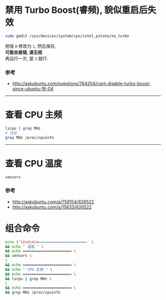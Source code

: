 # 禁用 Turbo Boost(睿频), 貌似重启后失效
``` bash
sudo gedit /sys/devices/system/cpu/intel_pstate/no_turbo
```
把值 `0` 修改为 `1`, 然后保存,  
**可能会报错, 请无视**  
再运行一次, 是 `1` 就行.

### 参考
- http://askubuntu.com/questions/764204/cant-disable-turbo-boost-since-ubuntu-16-04

------

# 查看 CPU 主频
``` bash
lscpu | grep MHz
# 或者
grep MHz /proc/cpuinfo
```

------

# 查看 CPU 温度
``` bash
sensors
```

### 参考
- http://askubuntu.com/a/759154/626522
- http://askubuntu.com/a/15833/626522


# 组合命令
``` bash
echo $'\n\n\n\n======================' \
&& echo " 温度 " \
&& echo ====================== \
&& sensors \
\
&& echo ====================== \
&& echo " CPU 主频 " \
&& echo ====================== \
&& lscpu | grep MHz \
\
&& echo ====================== \
&& grep MHz /proc/cpuinfo
```
